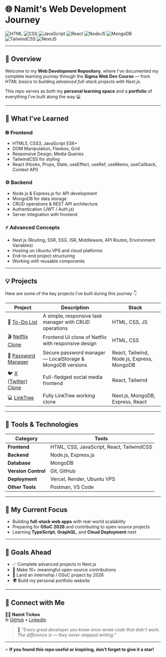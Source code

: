 # 🌐 Namit's Web Development Journey  

![HTML](https://img.shields.io/badge/HTML5-E34F26?style=for-the-badge&logo=html5&logoColor=white)
![CSS](https://img.shields.io/badge/CSS3-1572B6?style=for-the-badge&logo=css3&logoColor=white)
![JavaScript](https://img.shields.io/badge/JavaScript-F7DF1E?style=for-the-badge&logo=javascript&logoColor=black)
![React](https://img.shields.io/badge/React-61DAFB?style=for-the-badge&logo=react&logoColor=black)
![NodeJS](https://img.shields.io/badge/Node.js-43853D?style=for-the-badge&logo=node.js&logoColor=white)
![MongoDB](https://img.shields.io/badge/MongoDB-4EA94B?style=for-the-badge&logo=mongodb&logoColor=white)
![TailwindCSS](https://img.shields.io/badge/TailwindCSS-06B6D4?style=for-the-badge&logo=tailwindcss&logoColor=white)
![NextJS](https://img.shields.io/badge/Next.js-000000?style=for-the-badge&logo=nextdotjs&logoColor=white)

---

## 🚀 Overview  

Welcome to my **Web Development Repository**, where I’ve documented my complete learning journey through the **Sigma Web Dev Course** — from *HTML basics* to building *advanced full-stack projects with Next.js*.  

This repo serves as both my **personal learning space** and a **portfolio** of everything I’ve built along the way 💻  

---

## 🧠 What I’ve Learned  

### 🌐 Frontend  
- HTML5, CSS3, JavaScript ES6+  
- DOM Manipulation, Flexbox, Grid  
- Responsive Design, Media Queries  
- TailwindCSS for styling  
- React (Hooks, Props, State, useEffect, useRef, useMemo, useCallback, Context API)  

### ⚙️ Backend  
- Node.js & Express.js for API development  
- MongoDB for data storage  
- CRUD operations & REST API architecture  
- Authentication (JWT / Auth.js)  
- Server integration with frontend  

### ⚡ Advanced Concepts  
- Next.js (Routing, SSR, SSG, ISR, Middleware, API Routes, Environment Variables)  
- Hosting on Ubuntu VPS and cloud platforms  
- End-to-end project structuring  
- Working with reusable components  

---

## 💡 Projects  

Here are some of the key projects I’ve built during this journey 👇  

| Project | Description | Stack |
|----------|--------------|-------|
| 📝 [To-Do List](https://github.com/Namit-07/Web-Dev/tree/main/Sigma%20Web%20Dev%20course/Projects/ToDo%20List) | A simple, responsive task manager with CRUD operations | HTML, CSS, JS |
| 🎬 [Netflix Clone](#) | Frontend UI clone of Netflix with responsive design | HTML, CSS |
| 🔐 [Password Manager](https://github.com/Namit-07/Web-Dev/tree/main/Sigma%20Web%20Dev%20course/Projects/Password%20Manager) | Secure password manager — LocalStorage & MongoDB versions | React, Tailwind, Node.js, Express, MongoDB |
| 🐦 [X (Twitter) Clone](https://github.com/Namit-07/Web-Dev/tree/main/Sigma%20Web%20Dev%20course/Projects/X.com%20Clone) | Full-fledged social media frontend | React, Tailwind |
| 💻 [LinkTree](https://github.com/Namit-07/Web-Dev/tree/main/Sigma%20Web%20Dev%20course/Projects/Link%20Tree/linktree) | Fully LinkTree working clone | Next.js, MongoDB, Express, React |

---

## 🧰 Tools & Technologies  

| Category | Tools |
|-----------|-------|
| **Frontend** | HTML, CSS, JavaScript, React, TailwindCSS |
| **Backend** | Node.js, Express.js |
| **Database** | MongoDB |
| **Version Control** | Git, GitHub |
| **Deployment** | Vercel, Render, Ubuntu VPS |
| **Other Tools** | Postman, VS Code |

---

## 🧭 My Current Focus  

- Building **full-stack web apps** with real-world scalability  
- Preparing for **GSoC 2026** and contributing to open-source projects  
- Learning **TypeScript**, **GraphQL**, and **Cloud Deployment** next  

---

## 🎯 Goals Ahead  

- ✅ Complete advanced projects in Next.js  
- 🚀 Make 10+ meaningful open-source contributions  
- 💼 Land an internship / GSoC project by 2026  
- 🌍 Build my personal portfolio website  

---

## 🤝 Connect with Me  

👨‍💻 **Namit Tickoo**  
🌐 [GitHub](https://github.com/Namit-07) • [LinkedIn](https://linkedin.com/in/namit-tickoo-69b2a9367)  

> 💬 *“Every great developer you know once wrote code that didn’t work. The difference is — they never stopped writing.”*  

---

⭐ **If you found this repo useful or inspiring, don’t forget to give it a star!**  



